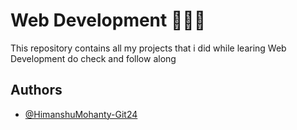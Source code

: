 # Web Development 🧑🏽‍💻

This repository contains all my projects that i did while learing Web Development do check and follow along

## Authors

- [@HimanshuMohanty-Git24](https://github.com/HimanshuMohanty-Git24)
